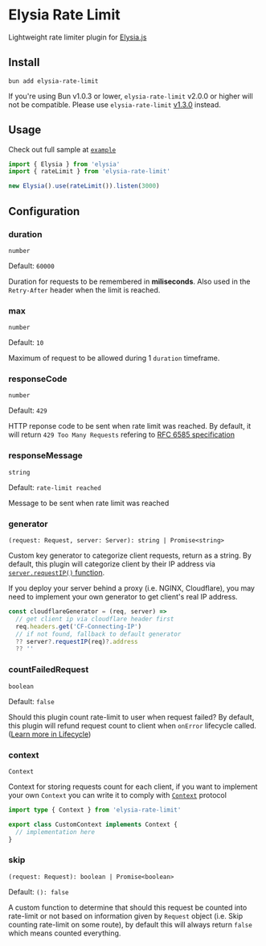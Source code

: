 # Elysia Rate Limit

Lightweight rate limiter plugin for [Elysia.js](https://elysiajs.com/)

## Install

```
bun add elysia-rate-limit
```

If you're using Bun v1.0.3 or lower, `elysia-rate-limit` v2.0.0 or higher will not be compatible. Please use `elysia-rate-limit` [v1.3.0](https://github.com/rayriffy/elysia-rate-limit/releases/tag/v1.3.0) instead.

## Usage

Check out full sample at [`example`](example/index.ts)

```ts
import { Elysia } from 'elysia'
import { rateLimit } from 'elysia-rate-limit'

new Elysia().use(rateLimit()).listen(3000)
```

## Configuration

### duration

`number`

Default: `60000`

Duration for requests to be remembered in **miliseconds**. Also used in the `Retry-After` header when the limit is reached.

### max

`number`

Default: `10`

Maximum of request to be allowed during 1 `duration` timeframe.

### responseCode

`number`

Default: `429`

HTTP reponse code to be sent when rate limit was reached. By default, it will return `429 Too Many Requests` refering to [RFC 6585 specification](https://www.rfc-editor.org/rfc/rfc6585#section-4)

### responseMessage

`string`

Default: `rate-limit reached`

Message to be sent when rate limit was reached

### generator

`(request: Request, server: Server): string | Promise<string>`

Custom key generator to categorize client requests, return as a string. By default, this plugin will categorize client by their IP address via [`server.requestIP()` function](https://github.com/oven-sh/bun/pull/6165).

If you deploy your server behind a proxy (i.e. NGINX, Cloudflare), you may need to implement your own generator to get client's real IP address.

```js
const cloudflareGenerator = (req, server) =>
  // get client ip via cloudflare header first
  req.headers.get('CF-Connecting-IP')
  // if not found, fallback to default generator
  ?? server?.requestIP(req)?.address
  ?? ''
```

### countFailedRequest

`boolean`

Default: `false`

Should this plugin count rate-limit to user when request failed? By default, this plugin will refund request count to client when `onError` lifecycle called. ([Learn more in Lifecycle](https://elysiajs.com/concept/middleware.html#life-cycle))

### context

`Context`

Context for storing requests count for each client, if you want to implement your own `Context` you can write it to comply with [`Context`](./src/@types/Context.ts) protocol

```ts
import type { Context } from 'elysia-rate-limit'

export class CustomContext implements Context {
  // implementation here
}
```

### skip

`(request: Request): boolean | Promise<boolean>`

Default: `(): false`

A custom function to determine that should this request be counted into rate-limit or not based on information given by `Request` object (i.e. Skip counting rate-limit on some route), by default this will always return `false` which means counted everything.
